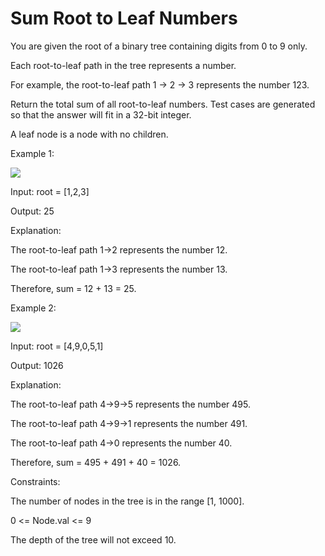 # Sum Root to Leaf Numbers

You are given the root of a binary tree containing digits from 0 to 9 only.

Each root-to-leaf path in the tree represents a number.

For example, the root-to-leaf path 1 -> 2 -> 3 represents the number 123.

Return the total sum of all root-to-leaf numbers. Test cases are generated so that the answer will fit in a 32-bit integer.

A leaf node is a node with no children.

 

Example 1:

<img src="https://assets.leetcode.com/uploads/2021/02/19/num1tree.jpg">

Input: root = [1,2,3]

Output: 25

Explanation:

The root-to-leaf path 1->2 represents the number 12.

The root-to-leaf path 1->3 represents the number 13.

Therefore, sum = 12 + 13 = 25.

Example 2:

<img src="https://assets.leetcode.com/uploads/2021/02/19/num2tree.jpg">

Input: root = [4,9,0,5,1]

Output: 1026

Explanation:

The root-to-leaf path 4->9->5 represents the number 495.

The root-to-leaf path 4->9->1 represents the number 491.

The root-to-leaf path 4->0 represents the number 40.

Therefore, sum = 495 + 491 + 40 = 1026.



Constraints:

The number of nodes in the tree is in the range [1, 1000].

0 <= Node.val <= 9

The depth of the tree will not exceed 10.
